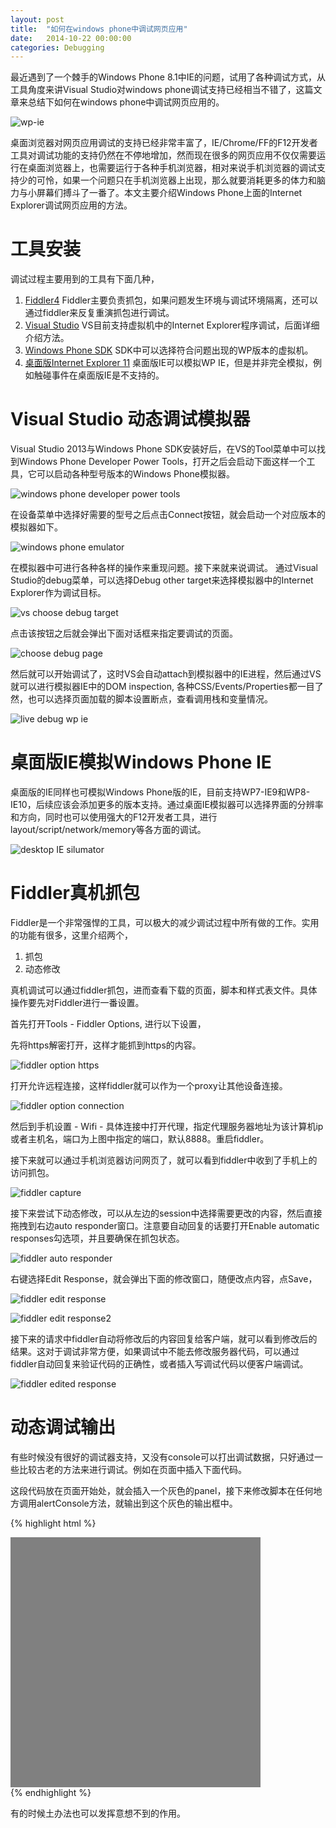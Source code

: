 ```yaml
---
layout: post
title:  "如何在windows phone中调试网页应用"
date:   2014-10-22 00:00:00
categories: Debugging
---
```


最近遇到了一个棘手的Windows Phone 8.1中IE的问题，试用了各种调试方式，从工具角度来讲Visual Studio对windows phone调试支持已经相当不错了，这篇文章来总结下如何在windows phone中调试网页应用的。

![wp-ie](/assets/images/posts/internetexplorer-windows.jpg)

<!--more-->

桌面浏览器对网页应用调试的支持已经非常丰富了，IE/Chrome/FF的F12开发者工具对调试功能的支持仍然在不停地增加，然而现在很多的网页应用不仅仅需要运行在桌面浏览器上，也需要运行于各种手机浏览器，相对来说手机浏览器的调试支持少的可怜，如果一个问题只在手机浏览器上出现，那么就要消耗更多的体力和脑力与小屏幕们搏斗了一番了。本文主要介绍Windows Phone上面的Internet Explorer调试网页应用的方法。

# 工具安装

调试过程主要用到的工具有下面几种，

1. [Fiddler4](http://www.telerik.com/download/fiddler) Fiddler主要负责抓包，如果问题发生环境与调试环境隔离，还可以通过fiddler来反复重演抓包进行调试。
2. [Visual Studio](https://dev.windows.com/en-us/develop/download-phone-sdk) VS目前支持虚拟机中的Internet Explorer程序调试，后面详细介绍方法。
3. [Windows Phone SDK](https://dev.windows.com/en-us/develop/download-phone-sdk) SDK中可以选择符合问题出现的WP版本的虚拟机。
4. [桌面版Internet Explorer 11](http://www.microsoft.com/en-us/download/internet-explorer-11-details.aspx) 桌面版IE可以模拟WP IE，但是并非完全模拟，例如触碰事件在桌面版IE是不支持的。

# Visual Studio 动态调试模拟器

Visual Studio 2013与Windows Phone SDK安装好后，在VS的Tool菜单中可以找到Windows Phone Developer Power Tools，打开之后会启动下面这样一个工具，它可以启动各种型号版本的Windows Phone模拟器。

![windows phone developer power tools](/assets/images/posts/windows-phone-developer-power-tools.png)

在设备菜单中选择好需要的型号之后点击Connect按钮，就会启动一个对应版本的模拟器如下。

![windows phone emulator](/assets/images/posts/wp-emulator.png)

在模拟器中可进行各种各样的操作来重现问题。接下来就来说调试。
通过Visual Studio的debug菜单，可以选择Debug other target来选择模拟器中的Internet Explorer作为调试目标。

![vs choose debug target](/assets/images/posts/vs-wp-debug-ie-target.png)

点击该按钮之后就会弹出下面对话框来指定要调试的页面。

![choose debug page](/assets/images/posts/choose-ie-setting.png)

然后就可以开始调试了，这时VS会自动attach到模拟器中的IE进程，然后通过VS就可以进行模拟器IE中的DOM inspection, 各种CSS/Events/Properties都一目了然，也可以选择页面加载的脚本设置断点，查看调用栈和变量情况。

![live debug wp ie](/assets/images/posts/live-debug-wp-ie.png)

# 桌面版IE模拟Windows Phone IE

桌面版的IE同样也可模拟Windows Phone版的IE，目前支持WP7-IE9和WP8-IE10，后续应该会添加更多的版本支持。通过桌面IE模拟器可以选择界面的分辨率和方向，同时也可以使用强大的F12开发者工具，进行layout/script/network/memory等各方面的调试。

![desktop IE silumator](/assets/images/posts/desktop-ie-simulate-wp-ie.png)

# Fiddler真机抓包

Fiddler是一个非常强悍的工具，可以极大的减少调试过程中所有做的工作。实用的功能有很多，这里介绍两个，

1. 抓包
2. 动态修改

真机调试可以通过fiddler抓包，进而查看下载的页面，脚本和样式表文件。具体操作要先对Fiddler进行一番设置。

首先打开Tools - Fiddler Options, 进行以下设置，

先将https解密打开，这样才能抓到https的内容。

![fiddler option https](/assets/images/posts/fiddler-option-https.png)

打开允许远程连接，这样fiddler就可以作为一个proxy让其他设备连接。

![fiddler option connection](/assets/images/posts/fiddler-option-connection.png)

然后到手机设置 - Wifi - 具体连接中打开代理，指定代理服务器地址为该计算机ip或者主机名，端口为上图中指定的端口，默认8888。重启fiddler。

接下来就可以通过手机浏览器访问网页了，就可以看到fiddler中收到了手机上的访问抓包。

![fiddler capture](/assets/images/posts/fiddler-capture.png)

接下来尝试下动态修改，可以从左边的session中选择需要更改的内容，然后直接拖拽到右边auto responder窗口。注意要自动回复的话要打开Enable automatic responses勾选项，并且要确保在抓包状态。

![fiddler auto responder](/assets/images/posts/fiddler-auto-responder.png)

右键选择Edit Response，就会弹出下面的修改窗口，随便改点内容，点Save，

![fiddler edit response](/assets/images/posts/fiddler-edit-response.png)

![fiddler edit response2](/assets/images/posts/fiddler-edit-response-2.png)

接下来的请求中fiddler自动将修改后的内容回复给客户端，就可以看到修改后的结果。这对于调试非常方便，如果调试中不能去修改服务器代码，可以通过fiddler自动回复来验证代码的正确性，或者插入写调试代码以便客户端调试。

![fiddler edited response](/assets/images/posts/fiddler-edited-response.png)

# 动态调试输出

有些时候没有很好的调试器支持，又没有console可以打出调试数据，只好通过一些比较古老的方法来进行调试。例如在页面中插入下面代码。

这段代码放在页面<body>开始处，就会插入一个灰色的panel，接下来修改脚本在任何地方调用alertConsole方法，就输出到这个灰色的输出框中。

{% highlight html %}
<div id="debugconsole" style="width:400px;height:400px;overflow:scroll;background-color:gray"></div>
<script>
function alertConsole(message){
    document.getElementById('debugconsole').innerHTML += message + '<br/>';
}
</script>
{% endhighlight %}

有的时候土办法也可以发挥意想不到的作用。




